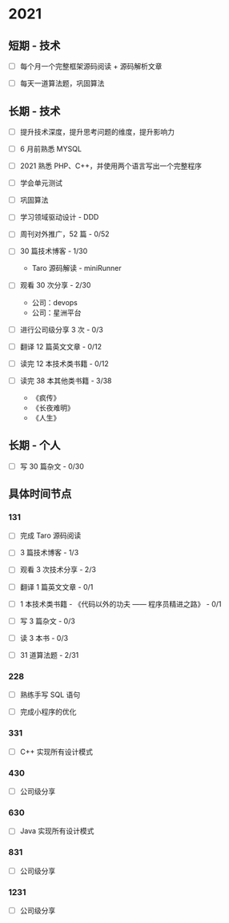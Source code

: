 # 2021

## 短期 - 技术

- [ ] 每个月一个完整框架源码阅读 + 源码解析文章

- [ ] 每天一道算法题，巩固算法

## 长期 - 技术

- [ ] 提升技术深度，提升思考问题的维度，提升影响力

- [ ] 6 月前熟悉 MYSQL

- [ ] 2021 熟悉 PHP、C++，并使用两个语言写出一个完整程序

- [ ] 学会单元测试

- [ ] 巩固算法

- [ ] 学习领域驱动设计 - DDD

- [ ] 周刊对外推广，52 篇 - 0/52

- [ ] 30 篇技术博客 - 1/30

    - Taro 源码解读 - miniRunner

- [ ] 观看 30 次分享 - 2/30

    - 公司：devops
    - 公司：星洲平台

- [ ] 进行公司级分享 3 次 - 0/3

- [ ] 翻译 12 篇英文文章 - 0/12

- [ ] 读完 12 本技术类书籍 - 0/12

- [ ] 读完 38 本其他类书籍 - 3/38
    
    - 《疯传》
    - 《长夜难明》
    - 《人生》

## 长期 - 个人

- [ ] 写 30 篇杂文 - 0/30

## 具体时间节点

### 131

- [ ] 完成 Taro 源码阅读

- [ ] 3 篇技术博客 - 1/3

- [ ] 观看 3 次技术分享 - 2/3

- [ ] 翻译 1 篇英文文章 - 0/1

- [ ] 1 本技术类书籍 - 《代码以外的功夫 —— 程序员精进之路》 - 0/1

- [ ] 写 3 篇杂文 - 0/3

- [ ] 读 3 本书 - 0/3

- [ ] 31 道算法题 - 2/31

### 228

- [ ] 熟练手写 SQL 语句

- [ ] 完成小程序的优化

### 331

- [ ] C++ 实现所有设计模式

### 430

- [ ] 公司级分享

### 630

- [ ] Java 实现所有设计模式

### 831

- [ ] 公司级分享

### 1231

- [ ] 公司级分享